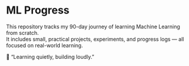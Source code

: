 # ML Progress 

This repository tracks my 90-day journey of learning Machine Learning from scratch.  
It includes small, practical projects, experiments, and progress logs — all focused on real-world learning.

🩶 “Learning quietly, building loudly.”

